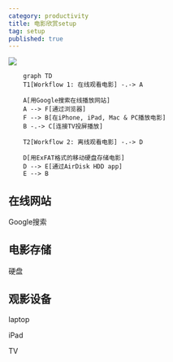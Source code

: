```yaml
---
category: productivity
title: 电影欣赏setup
tag: setup
published: true
---
```

![](https://i.imgur.com/yaX17Gy.png)

```mermaid
    graph TD
    T1[Workflow 1: 在线观看电影] -.-> A

    A[用Google搜索在线播放网站]
    A --> F[通过浏览器]
    F --> B[在iPhone, iPad, Mac & PC播放电影]
    B -.-> C[连接TV投屏播放]

    T2[Workflow 2: 离线观看电影] -.-> D

    D[用ExFAT格式的移动硬盘存储电影]
    D --> E[通过AirDisk HDD app]
    E --> B 
```

## 在线网站

Google搜索

## 电影存储

硬盘

## 观影设备

laptop

iPad

TV
